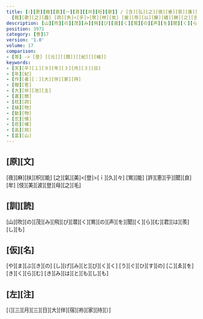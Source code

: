```yaml
---
title: [（][更][贈][歌][一][首][[并][短][歌]] / [含][弘][之][徳][垂][恩][蓬][体][不][貲][之][思][報][慰][陋][心] [載][荷]<[来][眷]>[無][堪][所][喩][也] [但][以][稚][時][不][渉][遊][藝][之][庭] [横][翰][之][藻][自][乏]<[乎]>[彫][蟲][焉] [幼][年][未][逕][山][柿][之][門]
  [裁][歌][之][趣] [詞][失]<[乎]>[聚][林][矣] [爰][辱][以][藤][續][錦][之][言][更][題][将][石][間][瓊][之][詠] <[固]>[是][俗][愚][懐][癖] [不][能][黙][已] [仍][捧][數][行][式][酬][嗤][咲][其][詞][曰][）]
description: [山][吹][の][茂][み][飛][び][潜][く][鴬][の][声][を][聞][く][ら][む][君][は][羨][し][も]
position: 3971
category: [巻]17
version: '1.0'
volume: 17
comparison:
- [等] -> [登] [[元]][[類]][[紀]][[細]]
keywords:
- [天][平][１][９][年][３][月][３][日]
- [年][紀]
- [作][者][：][大][伴][家][持]
- [贈][答]
- [大][伴][池][主]
- [書][簡]
- [枕][詞]
- [植][物]
- [動][物]
- [恋][情]
- [悲][嘆]
- [高][岡]
- [富][山]
---
```


## [原][文]

[夜][麻][扶][枳][能] [之][氣][美]<[登]>[ｉ][久][々] [鴬][能] [許][恵][乎][聞][良][牟] [伎][美][波][登][母][之][毛]

## [訓][読]

[山][吹][の][茂][み][飛][び][潜][く][鴬][の][声][を][聞][く][ら][む][君][は][羨][し][も]

## [仮][名]

[や][ま][ぶ][き][の] [し][げ][み][と][び][く][く] [う][ぐ][ひ][す][の] [こ][ゑ][を][き][く][ら][む] [き][み][は][と][も][し][も]

## [左][注]

[（][三][月][三][日][大][伴][宿][祢][家][持][）]
